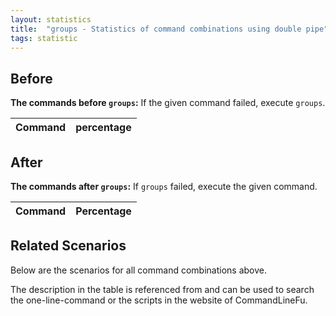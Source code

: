 ```yaml
---
layout: statistics
title:  "groups - Statistics of command combinations using double pipe"
tags: statistic
---
```


## Before

__The commands before `groups`:__ If the given command failed, execute `groups`.

| Command | percentage |
|--------|--------|



## After

__The commands after `groups`:__ If `groups` failed, execute the given command.

| Command | Percentage | 
|-------|--------|



## Related Scenarios

Below are the scenarios for all command combinations above.

The description in the table is referenced from and can be used to search the one-line-command or the scripts in the website of CommandLineFu.




